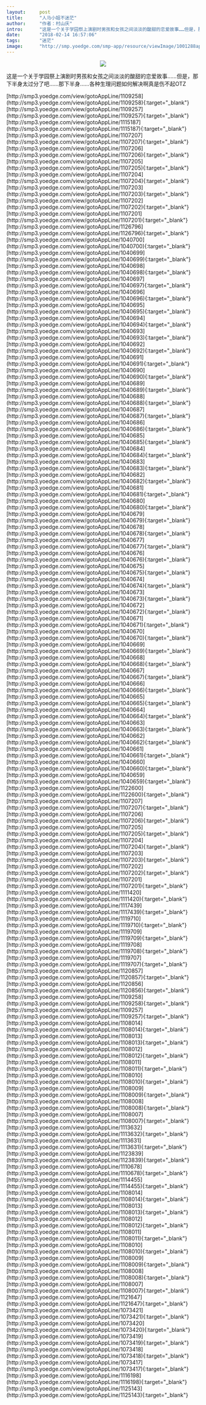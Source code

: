 ```yaml
---
layout:     post
title:      "人马小姐不迷茫"
author:     "作者：村山庆"
intro:      "这是一个关于学园祭上演剧时男孩和女孩之间淡淡的酸甜的恋爱故事……但是，那下半身太过分了吧……那下半身……各种生理问题如何解决啊真是伤不起OTZ"
date:       "2018-02-14 16:57:06"
tags:       "迷茫"
image:      "http://smp.yoedge.com/smp-app/resource/viewImage/1001288appline.png"
---
```

<div style="text-align: center">
<p><img src="http://smp.yoedge.com/smp-app/resource/viewImage/1001288appline.png"/></p>
</div>
<p class="post-meta">
<span>这是一个关于学园祭上演剧时男孩和女孩之间淡淡的酸甜的恋爱故事……但是，那下半身太过分了吧……那下半身……各种生理问题如何解决啊真是伤不起OTZ</span>
</p>
[http://smp3.yoedge.com/view/gotoAppLine/1109258](http://smp3.yoedge.com/view/gotoAppLine/1109258){:target="_blank"}
[http://smp3.yoedge.com/view/gotoAppLine/1109257](http://smp3.yoedge.com/view/gotoAppLine/1109257){:target="_blank"}
[http://smp3.yoedge.com/view/gotoAppLine/1115187](http://smp3.yoedge.com/view/gotoAppLine/1115187){:target="_blank"}
[http://smp3.yoedge.com/view/gotoAppLine/1107207](http://smp3.yoedge.com/view/gotoAppLine/1107207){:target="_blank"}
[http://smp3.yoedge.com/view/gotoAppLine/1107206](http://smp3.yoedge.com/view/gotoAppLine/1107206){:target="_blank"}
[http://smp3.yoedge.com/view/gotoAppLine/1107205](http://smp3.yoedge.com/view/gotoAppLine/1107205){:target="_blank"}
[http://smp3.yoedge.com/view/gotoAppLine/1107204](http://smp3.yoedge.com/view/gotoAppLine/1107204){:target="_blank"}
[http://smp3.yoedge.com/view/gotoAppLine/1107203](http://smp3.yoedge.com/view/gotoAppLine/1107203){:target="_blank"}
[http://smp3.yoedge.com/view/gotoAppLine/1107202](http://smp3.yoedge.com/view/gotoAppLine/1107202){:target="_blank"}
[http://smp3.yoedge.com/view/gotoAppLine/1107201](http://smp3.yoedge.com/view/gotoAppLine/1107201){:target="_blank"}
[http://smp3.yoedge.com/view/gotoAppLine/1126796](http://smp3.yoedge.com/view/gotoAppLine/1126796){:target="_blank"}
[http://smp3.yoedge.com/view/gotoAppLine/1040700](http://smp3.yoedge.com/view/gotoAppLine/1040700){:target="_blank"}
[http://smp3.yoedge.com/view/gotoAppLine/1040699](http://smp3.yoedge.com/view/gotoAppLine/1040699){:target="_blank"}
[http://smp3.yoedge.com/view/gotoAppLine/1040698](http://smp3.yoedge.com/view/gotoAppLine/1040698){:target="_blank"}
[http://smp3.yoedge.com/view/gotoAppLine/1040697](http://smp3.yoedge.com/view/gotoAppLine/1040697){:target="_blank"}
[http://smp3.yoedge.com/view/gotoAppLine/1040696](http://smp3.yoedge.com/view/gotoAppLine/1040696){:target="_blank"}
[http://smp3.yoedge.com/view/gotoAppLine/1040695](http://smp3.yoedge.com/view/gotoAppLine/1040695){:target="_blank"}
[http://smp3.yoedge.com/view/gotoAppLine/1040694](http://smp3.yoedge.com/view/gotoAppLine/1040694){:target="_blank"}
[http://smp3.yoedge.com/view/gotoAppLine/1040693](http://smp3.yoedge.com/view/gotoAppLine/1040693){:target="_blank"}
[http://smp3.yoedge.com/view/gotoAppLine/1040692](http://smp3.yoedge.com/view/gotoAppLine/1040692){:target="_blank"}
[http://smp3.yoedge.com/view/gotoAppLine/1040691](http://smp3.yoedge.com/view/gotoAppLine/1040691){:target="_blank"}
[http://smp3.yoedge.com/view/gotoAppLine/1040690](http://smp3.yoedge.com/view/gotoAppLine/1040690){:target="_blank"}
[http://smp3.yoedge.com/view/gotoAppLine/1040689](http://smp3.yoedge.com/view/gotoAppLine/1040689){:target="_blank"}
[http://smp3.yoedge.com/view/gotoAppLine/1040688](http://smp3.yoedge.com/view/gotoAppLine/1040688){:target="_blank"}
[http://smp3.yoedge.com/view/gotoAppLine/1040687](http://smp3.yoedge.com/view/gotoAppLine/1040687){:target="_blank"}
[http://smp3.yoedge.com/view/gotoAppLine/1040686](http://smp3.yoedge.com/view/gotoAppLine/1040686){:target="_blank"}
[http://smp3.yoedge.com/view/gotoAppLine/1040685](http://smp3.yoedge.com/view/gotoAppLine/1040685){:target="_blank"}
[http://smp3.yoedge.com/view/gotoAppLine/1040684](http://smp3.yoedge.com/view/gotoAppLine/1040684){:target="_blank"}
[http://smp3.yoedge.com/view/gotoAppLine/1040683](http://smp3.yoedge.com/view/gotoAppLine/1040683){:target="_blank"}
[http://smp3.yoedge.com/view/gotoAppLine/1040682](http://smp3.yoedge.com/view/gotoAppLine/1040682){:target="_blank"}
[http://smp3.yoedge.com/view/gotoAppLine/1040681](http://smp3.yoedge.com/view/gotoAppLine/1040681){:target="_blank"}
[http://smp3.yoedge.com/view/gotoAppLine/1040680](http://smp3.yoedge.com/view/gotoAppLine/1040680){:target="_blank"}
[http://smp3.yoedge.com/view/gotoAppLine/1040679](http://smp3.yoedge.com/view/gotoAppLine/1040679){:target="_blank"}
[http://smp3.yoedge.com/view/gotoAppLine/1040678](http://smp3.yoedge.com/view/gotoAppLine/1040678){:target="_blank"}
[http://smp3.yoedge.com/view/gotoAppLine/1040677](http://smp3.yoedge.com/view/gotoAppLine/1040677){:target="_blank"}
[http://smp3.yoedge.com/view/gotoAppLine/1040676](http://smp3.yoedge.com/view/gotoAppLine/1040676){:target="_blank"}
[http://smp3.yoedge.com/view/gotoAppLine/1040675](http://smp3.yoedge.com/view/gotoAppLine/1040675){:target="_blank"}
[http://smp3.yoedge.com/view/gotoAppLine/1040674](http://smp3.yoedge.com/view/gotoAppLine/1040674){:target="_blank"}
[http://smp3.yoedge.com/view/gotoAppLine/1040673](http://smp3.yoedge.com/view/gotoAppLine/1040673){:target="_blank"}
[http://smp3.yoedge.com/view/gotoAppLine/1040672](http://smp3.yoedge.com/view/gotoAppLine/1040672){:target="_blank"}
[http://smp3.yoedge.com/view/gotoAppLine/1040671](http://smp3.yoedge.com/view/gotoAppLine/1040671){:target="_blank"}
[http://smp3.yoedge.com/view/gotoAppLine/1040670](http://smp3.yoedge.com/view/gotoAppLine/1040670){:target="_blank"}
[http://smp3.yoedge.com/view/gotoAppLine/1040669](http://smp3.yoedge.com/view/gotoAppLine/1040669){:target="_blank"}
[http://smp3.yoedge.com/view/gotoAppLine/1040668](http://smp3.yoedge.com/view/gotoAppLine/1040668){:target="_blank"}
[http://smp3.yoedge.com/view/gotoAppLine/1040667](http://smp3.yoedge.com/view/gotoAppLine/1040667){:target="_blank"}
[http://smp3.yoedge.com/view/gotoAppLine/1040666](http://smp3.yoedge.com/view/gotoAppLine/1040666){:target="_blank"}
[http://smp3.yoedge.com/view/gotoAppLine/1040665](http://smp3.yoedge.com/view/gotoAppLine/1040665){:target="_blank"}
[http://smp3.yoedge.com/view/gotoAppLine/1040664](http://smp3.yoedge.com/view/gotoAppLine/1040664){:target="_blank"}
[http://smp3.yoedge.com/view/gotoAppLine/1040663](http://smp3.yoedge.com/view/gotoAppLine/1040663){:target="_blank"}
[http://smp3.yoedge.com/view/gotoAppLine/1040662](http://smp3.yoedge.com/view/gotoAppLine/1040662){:target="_blank"}
[http://smp3.yoedge.com/view/gotoAppLine/1040661](http://smp3.yoedge.com/view/gotoAppLine/1040661){:target="_blank"}
[http://smp3.yoedge.com/view/gotoAppLine/1040660](http://smp3.yoedge.com/view/gotoAppLine/1040660){:target="_blank"}
[http://smp3.yoedge.com/view/gotoAppLine/1040659](http://smp3.yoedge.com/view/gotoAppLine/1040659){:target="_blank"}
[http://smp3.yoedge.com/view/gotoAppLine/1122600](http://smp3.yoedge.com/view/gotoAppLine/1122600){:target="_blank"}
[http://smp3.yoedge.com/view/gotoAppLine/1107207](http://smp3.yoedge.com/view/gotoAppLine/1107207){:target="_blank"}
[http://smp3.yoedge.com/view/gotoAppLine/1107206](http://smp3.yoedge.com/view/gotoAppLine/1107206){:target="_blank"}
[http://smp3.yoedge.com/view/gotoAppLine/1107205](http://smp3.yoedge.com/view/gotoAppLine/1107205){:target="_blank"}
[http://smp3.yoedge.com/view/gotoAppLine/1107204](http://smp3.yoedge.com/view/gotoAppLine/1107204){:target="_blank"}
[http://smp3.yoedge.com/view/gotoAppLine/1107203](http://smp3.yoedge.com/view/gotoAppLine/1107203){:target="_blank"}
[http://smp3.yoedge.com/view/gotoAppLine/1107202](http://smp3.yoedge.com/view/gotoAppLine/1107202){:target="_blank"}
[http://smp3.yoedge.com/view/gotoAppLine/1107201](http://smp3.yoedge.com/view/gotoAppLine/1107201){:target="_blank"}
[http://smp3.yoedge.com/view/gotoAppLine/1111420](http://smp3.yoedge.com/view/gotoAppLine/1111420){:target="_blank"}
[http://smp3.yoedge.com/view/gotoAppLine/1117439](http://smp3.yoedge.com/view/gotoAppLine/1117439){:target="_blank"}
[http://smp3.yoedge.com/view/gotoAppLine/1119710](http://smp3.yoedge.com/view/gotoAppLine/1119710){:target="_blank"}
[http://smp3.yoedge.com/view/gotoAppLine/1119709](http://smp3.yoedge.com/view/gotoAppLine/1119709){:target="_blank"}
[http://smp3.yoedge.com/view/gotoAppLine/1119708](http://smp3.yoedge.com/view/gotoAppLine/1119708){:target="_blank"}
[http://smp3.yoedge.com/view/gotoAppLine/1119707](http://smp3.yoedge.com/view/gotoAppLine/1119707){:target="_blank"}
[http://smp3.yoedge.com/view/gotoAppLine/1120857](http://smp3.yoedge.com/view/gotoAppLine/1120857){:target="_blank"}
[http://smp3.yoedge.com/view/gotoAppLine/1120856](http://smp3.yoedge.com/view/gotoAppLine/1120856){:target="_blank"}
[http://smp3.yoedge.com/view/gotoAppLine/1109258](http://smp3.yoedge.com/view/gotoAppLine/1109258){:target="_blank"}
[http://smp3.yoedge.com/view/gotoAppLine/1109257](http://smp3.yoedge.com/view/gotoAppLine/1109257){:target="_blank"}
[http://smp3.yoedge.com/view/gotoAppLine/1108014](http://smp3.yoedge.com/view/gotoAppLine/1108014){:target="_blank"}
[http://smp3.yoedge.com/view/gotoAppLine/1108013](http://smp3.yoedge.com/view/gotoAppLine/1108013){:target="_blank"}
[http://smp3.yoedge.com/view/gotoAppLine/1108012](http://smp3.yoedge.com/view/gotoAppLine/1108012){:target="_blank"}
[http://smp3.yoedge.com/view/gotoAppLine/1108011](http://smp3.yoedge.com/view/gotoAppLine/1108011){:target="_blank"}
[http://smp3.yoedge.com/view/gotoAppLine/1108010](http://smp3.yoedge.com/view/gotoAppLine/1108010){:target="_blank"}
[http://smp3.yoedge.com/view/gotoAppLine/1108009](http://smp3.yoedge.com/view/gotoAppLine/1108009){:target="_blank"}
[http://smp3.yoedge.com/view/gotoAppLine/1108008](http://smp3.yoedge.com/view/gotoAppLine/1108008){:target="_blank"}
[http://smp3.yoedge.com/view/gotoAppLine/1108007](http://smp3.yoedge.com/view/gotoAppLine/1108007){:target="_blank"}
[http://smp3.yoedge.com/view/gotoAppLine/1113632](http://smp3.yoedge.com/view/gotoAppLine/1113632){:target="_blank"}
[http://smp3.yoedge.com/view/gotoAppLine/1113631](http://smp3.yoedge.com/view/gotoAppLine/1113631){:target="_blank"}
[http://smp3.yoedge.com/view/gotoAppLine/1123839](http://smp3.yoedge.com/view/gotoAppLine/1123839){:target="_blank"}
[http://smp3.yoedge.com/view/gotoAppLine/1110678](http://smp3.yoedge.com/view/gotoAppLine/1110678){:target="_blank"}
[http://smp3.yoedge.com/view/gotoAppLine/1114455](http://smp3.yoedge.com/view/gotoAppLine/1114455){:target="_blank"}
[http://smp3.yoedge.com/view/gotoAppLine/1108014](http://smp3.yoedge.com/view/gotoAppLine/1108014){:target="_blank"}
[http://smp3.yoedge.com/view/gotoAppLine/1108013](http://smp3.yoedge.com/view/gotoAppLine/1108013){:target="_blank"}
[http://smp3.yoedge.com/view/gotoAppLine/1108012](http://smp3.yoedge.com/view/gotoAppLine/1108012){:target="_blank"}
[http://smp3.yoedge.com/view/gotoAppLine/1108011](http://smp3.yoedge.com/view/gotoAppLine/1108011){:target="_blank"}
[http://smp3.yoedge.com/view/gotoAppLine/1108010](http://smp3.yoedge.com/view/gotoAppLine/1108010){:target="_blank"}
[http://smp3.yoedge.com/view/gotoAppLine/1108009](http://smp3.yoedge.com/view/gotoAppLine/1108009){:target="_blank"}
[http://smp3.yoedge.com/view/gotoAppLine/1108008](http://smp3.yoedge.com/view/gotoAppLine/1108008){:target="_blank"}
[http://smp3.yoedge.com/view/gotoAppLine/1108007](http://smp3.yoedge.com/view/gotoAppLine/1108007){:target="_blank"}
[http://smp3.yoedge.com/view/gotoAppLine/1121647](http://smp3.yoedge.com/view/gotoAppLine/1121647){:target="_blank"}
[http://smp3.yoedge.com/view/gotoAppLine/1073421](http://smp3.yoedge.com/view/gotoAppLine/1073421){:target="_blank"}
[http://smp3.yoedge.com/view/gotoAppLine/1073420](http://smp3.yoedge.com/view/gotoAppLine/1073420){:target="_blank"}
[http://smp3.yoedge.com/view/gotoAppLine/1073419](http://smp3.yoedge.com/view/gotoAppLine/1073419){:target="_blank"}
[http://smp3.yoedge.com/view/gotoAppLine/1073418](http://smp3.yoedge.com/view/gotoAppLine/1073418){:target="_blank"}
[http://smp3.yoedge.com/view/gotoAppLine/1073417](http://smp3.yoedge.com/view/gotoAppLine/1073417){:target="_blank"}
[http://smp3.yoedge.com/view/gotoAppLine/1116198](http://smp3.yoedge.com/view/gotoAppLine/1116198){:target="_blank"}
[http://smp3.yoedge.com/view/gotoAppLine/1125143](http://smp3.yoedge.com/view/gotoAppLine/1125143){:target="_blank"}


